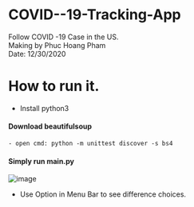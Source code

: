 # COVID--19-Tracking-App
Follow COVID -19 Case in the US. <br/>
Making by Phuc Hoang Pham <br/>
Date: 12/30/2020 <br/>

# How to run it.
 - Install python3
 #### Download beautifulsoup 
    - open cmd: python -m unittest discover -s bs4
 #### Simply run main.py   
   ![image](https://user-images.githubusercontent.com/70302272/103371763-494cf300-4a9e-11eb-839e-28508d95c041.png)  
   
   - Use Option in Menu Bar to see difference choices.

